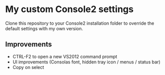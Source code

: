 My custom Console2 settings
===========================

Clone this repository to your Console2 installation folder to override the default settings with my own version.

Improvements
------------
* CTRL-F2 to open a new VS2012 command prompt
* UI improvements (Consolas font, hidden tray icon / menus / status bar)
* Copy on select
